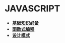 # JAVASCRIPT

- [**基础知识必备**][1]
- [**函数式编程**][2]
- [**设计模式**][3]

[1]: ./basics.md
[2]: ./fp.md
[3]: ./designPatterns.md
